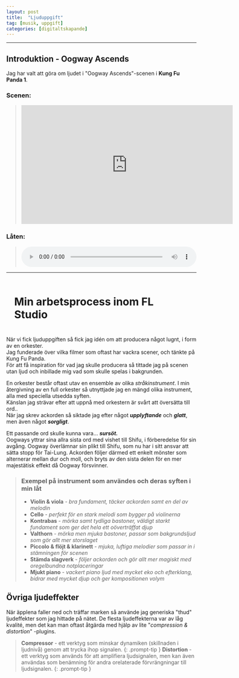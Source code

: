 ```yaml
---
layout: post
title:  "Ljuduppgift"
tag: [musik, uppgift]
categories: [digitaltskapande]
---
```

___
## Introduktion - Oogway Ascends
Jag har valt att göra om ljudet i "Oogway Ascends"-scenen i **Kung Fu Panda 1**.  

### Scenen:
> <iframe width="560" height="315" src="https://www.youtube.com/embed/hYAQtEs2Img" title="YouTube video player" frameborder="0" allow="accelerometer; autoplay; clipboard-write; encrypted-media; gyroscope; picture-in-picture" allowfullscreen></iframe>
  
### Låten:
> <audio controls style="width: 100%;"> <source src="/Inner_Peace.wav"> </audio>

***

<h1 style="background-color: var(--mask-bg); padding: 0.75em; border-radius: 6px;"><b>Min arbetsprocess inom FL Studio</b></h1>

När vi fick ljuduppgiften så fick jag idén om att producera något lugnt, i form av en orkester.  
Jag funderade över vilka filmer som oftast har vackra scener, och tänkte på Kung Fu Panda.  
För att få inspiration för vad jag skulle producera så tittade jag på scenen utan ljud och inbillade mig vad som skulle spelas i bakgrunden.

En orkester består oftast utav en ensemble av olika *stråkinstrument*.
I min återgivning av en full orkester så utnyttjade jag en mängd olika instrument, alla med speciella utsedda syften.  
Känslan jag strävar efter att uppnå med orkestern är svårt att översätta till ord..  
När jag skrev ackorden så siktade jag efter något ***upplyftande*** och ***glatt***, men även något ***sorgligt***. 


Ett passande ord skulle kunna vara... ***sursöt.***  
Oogways yttrar sina allra sista ord med vishet till Shifu, i förberedelse för sin avgång. Oogway överlämnar sin plikt till Shifu, som nu har i sitt ansvar att sätta stopp för Tai-Lung.
Ackorden följer därmed ett enkelt mönster som alternerar mellan dur och moll, och bryts av den sista delen för en mer majestätisk effekt då Oogway försvinner.

> ### **Exempel på instrument som användes och deras syften i min låt**
>
> - **Violin & viola** - *bra fundament, täcker ackorden samt en del av melodin*
> - **Cello** - *perfekt för en stark melodi som bygger på violinerna*
> - **Kontrabas** - *mörka samt tydliga bastoner, väldigt starkt fundament som ger det hela ett oöverträffat djup*
> - **Valthorn** - *mörka men mjuka bastoner, passar som bakgrundsljud som gör allt mer storslaget*
> - **Piccolo & flöjt & klarinett** - *mjuka, luftiga melodier som passar in i stämningen för scenen*
> - **Stämda slagverk** - *följer ackorden och gör allt mer magiskt med oregelbundna notplaceringar*
> - **Mjukt piano** - *vackert piano ljud med mycket eko och efterklang, bidrar med mycket djup och ger kompositionen volym*

## Övriga ljudeffekter

När äpplena faller ned och träffar marken så använde jag generiska "thud" ljudeffekter som jag hittade på nätet. De flesta ljudeffekterna var av låg kvalité, men det kan man oftast åtgärda med hjälp av lite "*compression & distortion*" -plugins.


> **Compressor** - ett verktyg som minskar dynamiken (skillnaden i ljudnivå) genom att trycka ihop signalen.
{: .prompt-tip }
> **Distortion** - ett verktyg som används för att amplifiera ljudsignalen, men kan även användas som benämning för andra orelaterade förvrängningar till ljudsignalen.
{: .prompt-tip }